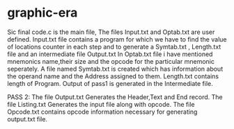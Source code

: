 # graphic-era
Sic final code.c is the main file,
The files Input.txt and Optab.txt are user defined.
Input.txt file contains a program for which we have to find the value of
locations counter in each step and to generate a Symtab.txt , Length.txt
file and an intermediate file Output.txt
In Optab.txt file i have mentioned mnemonics name,their size and the
opcode for the particular mnemonic seperately.
A file named Symtab.txt is created which has information about the
operand name and the Address assigned to them.
Length.txt contains length of Program.
Output of pass1 is generated in the Intermediate file.

PASS 2:
The file Output.txt Generates the Header,Text and End record.
The file Listing.txt Generates the input file along with opcode.
The file Opcode.txt contains opcode information necessary for generating output.txt file.
